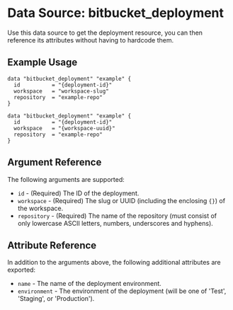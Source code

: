 # Data Source: bitbucket_deployment
Use this data source to get the deployment resource, you can then reference its attributes without having to hardcode them.

## Example Usage
```hcl
data "bitbucket_deployment" "example" {
  id          = "{deployment-id}"
  workspace   = "workspace-slug"
  repository  = "example-repo"
}
```
```hcl
data "bitbucket_deployment" "example" {
  id          = "{deployment-id}"
  workspace   = "{workspace-uuid}"
  repository  = "example-repo"
}
```

## Argument Reference
The following arguments are supported:
* `id` - (Required) The ID of the deployment.
* `workspace` - (Required) The slug or UUID (including the enclosing `{}`) of the workspace.
* `repository` - (Required) The name of the repository (must consist of only lowercase ASCII letters, numbers, underscores and hyphens).

## Attribute Reference
In addition to the arguments above, the following additional attributes are exported:
* `name` - The name of the deployment environment.
* `environment` - The environment of the deployment (will be one of 'Test', 'Staging', or 'Production').
